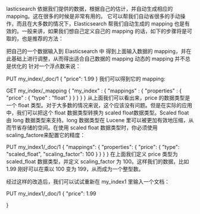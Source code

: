 lasticsearch 依据我们提供的数据，根据自己的估计，并自动生成相应的 mapping。这在很多的时候是非常有用的。 它可以帮我们自动省很多的手动操作，而且在大多数的情况下，Elasticsearch 帮我们自动生成的 mapping 也是有效的。一般来讲，如果我们想自己定义自己的 mapping 的话，如下的步骤将是可取的，也是推荐的方法：

把自己的一个数据输入到 Elasticsearch 中
得到上面输入数据的 mapping，并在此基础上进行调整，从而得出适合自己数据的 mapping
动态的 mapping 并不总是优化的
针对一个浮点数来说：

PUT my_index/_doc/1
{
  "price": 1.99
}
我们可以得到它的 mapping:

GET my_index/_mapping
{
  "my_index" : {
    "mappings" : {
      "properties" : {
        "price" : {
          "type" : "float"
        }
      }
    }
  }
}
从上面我们可以看出来，price 的数据类型是一个 float 类型。对于大多数的情况来说，这个应该没有问题。但是在实际的应用中，我们可以把这个 float 数据类型转换为 scaled float数据类型。Scaled float 由 long 数据类型来支持。long 数据类型在 Lucene 里可以被更加有效地压缩，从而节省存储的空间。在使用 scaled float 数据类型时，你必须使用scaling_factore来配置它的精度：

PUT my_index1/_doc/1
{
  "mappings": {
    "properties": {
      "price": {
        "type": "scaled_float",
        "scaling_factor": 100
      }
    }
  }
}
在上面我们定义 price 类型为 scaled_float 数据类型，并定义 scaling_factor 为 100。这样我们的数据，比如 1.99 刚好可以在乘以 100 变为 199，从而成为一个整型数。

经过这样的改造后，我们可以试试重新在 my_index1 里输入一个文档：

PUT my_index1/_doc/1
{
  "price": 1.99

}